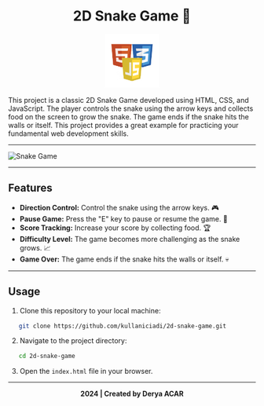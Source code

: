 <!-- Project Logo or Image -->
<div align="center">
  <h1>2D Snake Game 🐍</h1>
  <a target="blank"><img src="https://github.com/deryaxacar/DraggableCalculator/blob/main/html-css-js.png" height="110" width="110" /></a>
</div>

This project is a classic 2D Snake Game developed using HTML, CSS, and JavaScript. The player controls the snake using the arrow keys and collects food on the screen to grow the snake. The game ends if the snake hits the walls or itself. This project provides a great example for practicing your fundamental web development skills.

---

![Snake Game](https://github.com/deryaxacar/SnakeGame-2D/blob/main/snake.PNG)

---

## Features

- **Direction Control:** Control the snake using the arrow keys. 🎮  
- **Pause Game:** Press the "E" key to pause or resume the game. 🛑  
- **Score Tracking:** Increase your score by collecting food. 🏆  
- **Difficulty Level:** The game becomes more challenging as the snake grows. 📈  
- **Game Over:** The game ends if the snake hits the walls or itself. 💀

---

## Usage

1. Clone this repository to your local machine:

```bash
   git clone https://github.com/kullaniciadi/2d-snake-game.git
```

2. Navigate to the project directory:
```bash
   cd 2d-snake-game
```

3. Open the `index.html` file in your browser.

---

<div align="center">
  <b>2024 | Created by Derya ACAR</b>
</div>
